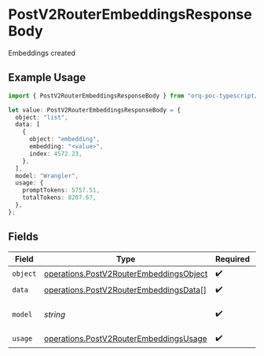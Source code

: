 # PostV2RouterEmbeddingsResponseBody

Embeddings created

## Example Usage

```typescript
import { PostV2RouterEmbeddingsResponseBody } from "orq-poc-typescript/models/operations";

let value: PostV2RouterEmbeddingsResponseBody = {
  object: "list",
  data: [
    {
      object: "embedding",
      embedding: "<value>",
      index: 4572.23,
    },
  ],
  model: "Wrangler",
  usage: {
    promptTokens: 5757.51,
    totalTokens: 8207.67,
  },
};
```

## Fields

| Field                                                                                              | Type                                                                                               | Required                                                                                           | Description                                                                                        |
| -------------------------------------------------------------------------------------------------- | -------------------------------------------------------------------------------------------------- | -------------------------------------------------------------------------------------------------- | -------------------------------------------------------------------------------------------------- |
| `object`                                                                                           | [operations.PostV2RouterEmbeddingsObject](../../models/operations/postv2routerembeddingsobject.md) | :heavy_check_mark:                                                                                 | N/A                                                                                                |
| `data`                                                                                             | [operations.PostV2RouterEmbeddingsData](../../models/operations/postv2routerembeddingsdata.md)[]   | :heavy_check_mark:                                                                                 | N/A                                                                                                |
| `model`                                                                                            | *string*                                                                                           | :heavy_check_mark:                                                                                 | ID of the model to use                                                                             |
| `usage`                                                                                            | [operations.PostV2RouterEmbeddingsUsage](../../models/operations/postv2routerembeddingsusage.md)   | :heavy_check_mark:                                                                                 | N/A                                                                                                |